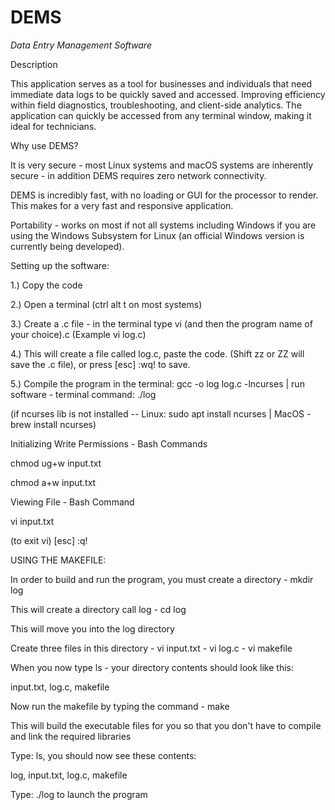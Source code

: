 # DEMS

*Data Entry Management Software*  

Description

This application serves as a tool for businesses and individuals that need immediate data logs to be quickly saved and accessed.  Improving efficiency within field diagnostics, troubleshooting, and client-side analytics. The application can quickly be accessed from any terminal window, making it ideal for technicians.

Why use DEMS?

It is very secure - most Linux systems and macOS systems are inherently secure - in addition DEMS requires zero network connectivity.

DEMS is incredibly fast, with no loading or GUI for the processor to render. This makes for a very fast and responsive application.

Portability - works on most if not all systems including Windows if you are using the Windows Subsystem for Linux (an official Windows version is currently being developed).


Setting up the software:


1.) Copy the code

2.) Open a terminal (ctrl alt t on most systems)

3.) Create a .c file - in the terminal type vi (and then the program name of your choice).c (Example vi log.c)

4.) This will create a file called log.c, paste the code. (Shift zz or ZZ will save the .c file), or press [esc] :wq! to save.

5.) Compile the program in the terminal: gcc -o log log.c -lncurses | run software - terminal command: ./log

(if ncurses lib is not installed -- Linux: sudo apt install ncurses | MacOS - brew install ncurses)

Initializing Write Permissions - Bash Commands

chmod ug+w input.txt

chmod a+w input.txt

Viewing File - Bash Command

vi input.txt

(to exit vi) [esc] :q!


USING THE MAKEFILE:


In order to build and run the program, you must create a directory - mkdir log

This will create a directory call log - cd log

This will move you into the log directory 

Create three files in this directory - vi input.txt - vi log.c - vi makefile

When you now type ls - your directory contents should look like this:

input.txt, log.c, makefile 

Now run the makefile by typing the command - make

This will build the executable files for you so that you don't have to compile and link the required libraries

Type: ls, you should now see these contents:

log, input.txt, log.c, makefile 

Type: ./log to launch the program
